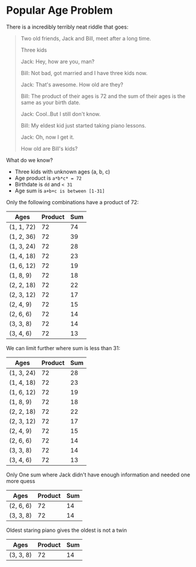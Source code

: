 # Popular Age Problem

There is a incredibly terribly neat riddle that goes:

> Two old friends, Jack and Bill, meet after a long time.
>
> Three kids
>
> Jack: Hey, how are you, man?
>
> Bill: Not bad, got married and I have three kids now.
>
> Jack: That's awesome. How old are they?
>
> Bill: The product of their ages is 72 and the sum of their ages is the same as your birth date.
>
> Jack: Cool..But I still don't know.
>
> Bill: My eldest kid just started taking piano lessons.
>
> Jack: Oh, now I get it.
>
>
> How old are Bill's kids?

What do we know?

- Three kids with unknown ages (a, b, c)
- Age product is `a*b*c* = 72`
- Birthdate is `dd` and `< 31`
- Age sum is `a+b+c is between [1-31]`

Only the following combinations have a product of 72:

| Ages | Product | Sum |
|------|---------|-----|
| (1, 1, 72) | 72 | 74 |
| (1, 2, 36) | 72 | 39 |
| (1, 3, 24) | 72 | 28 |
| (1, 4, 18) | 72 | 23 |
| (1, 6, 12) | 72 | 19 |
| (1, 8, 9) | 72 | 18 |
| (2, 2, 18) | 72 | 22 |
| (2, 3, 12) | 72 | 17 |
| (2, 4, 9) | 72 | 15 |
| (2, 6, 6) | 72 | 14 |
| (3, 3, 8) | 72 | 14 |
| (3, 4, 6) | 72 | 13 |

We can limit further where sum is less than 31:

| Ages | Product | Sum |
|------|---------|-----|
| (1, 3, 24) | 72 | 28 |
| (1, 4, 18) | 72 | 23 |
| (1, 6, 12) | 72 | 19 |
| (1, 8, 9) | 72 | 18 |
| (2, 2, 18) | 72 | 22 |
| (2, 3, 12) | 72 | 17 |
| (2, 4, 9) | 72 | 15 |
| (2, 6, 6) | 72 | 14 |
| (3, 3, 8) | 72 | 14 |
| (3, 4, 6) | 72 | 13 |

Only One sum where Jack didn't have enough information and needed one more quess

| Ages | Product | Sum |
|------|---------|-----|
| (2, 6, 6) | 72 | 14 |
| (3, 3, 8) | 72 | 14 |

Oldest staring piano gives the oldest is not a twin

| Ages | Product | Sum |
|------|---------|-----|
| (3, 3, 8) | 72 | 14 |
